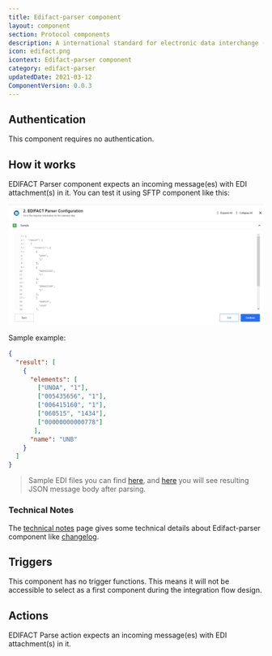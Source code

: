 ```yaml
---
title: Edifact-parser component
layout: component
section: Protocol components
description: A international standard for electronic data interchange (EDI).
icon: edifact.png
icontext: Edifact-parser component
category: edifact-parser
updatedDate: 2021-03-12
ComponentVersion: 0.0.3
---
```


## Authentication

This component requires no authentication.

## How it works

EDIFACT Parser component expects an incoming message(es) with EDI attachment(s) in it. You can test it using SFTP component like this:

![Edifact Sample](img/edifact-sample.png)

Sample example:

```json
{
  "result": [
    {
      "elements": [
        ["UNOA", "1"],
        ["005435656", "1"],
        ["006415160", "1"],
        ["060515", "1434"],
        ["00000000000778"]
       ],
      "name": "UNB"
    }
  ]
}
```

> Sample EDI files you can find [here](https://raw.githubusercontent.com/elasticio/edifact-parser-component/master/samples/INVOICE.edi), and [here](https://github.com/elasticio/edifact-parser-component/blob/master/samples/INVOICE.edi.json) you will see resulting JSON message body after parsing.

### Technical Notes

The [technical notes](technical-notes) page gives some technical details about Edifact-parser component like [changelog](/components/edifact-parser/technical-notes#changelog).

## Triggers

This component has no trigger functions. This means it will not be accessible to
select as a first component during the integration flow design.

## Actions

EDIFACT Parse action expects an incoming message(es) with EDI attachment(s) in it.

